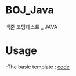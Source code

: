 # BOJ_Java
백준 코딩테스트 _ JAVA

 # Usage
-The basic template : 
[code](https://github.com/KimJuHongg/BOJ_Java/blob/main/Main.java)
